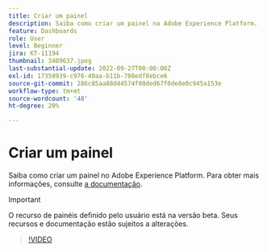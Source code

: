 ```yaml
---
title: Criar um painel
description: Saiba como criar um painel na Adobe Experience Platform.
feature: Dashboards
role: User
level: Beginner
jira: KT-11194
thumbnail: 3409637.jpeg
last-substantial-update: 2022-09-27T00:00:00Z
exl-id: 17358939-c976-40aa-b11b-708edf8ebce6
source-git-commit: 286c85aa88d44574f00ded67f0de8e0c945a153e
workflow-type: tm+mt
source-wordcount: '48'
ht-degree: 20%

---
```


# Criar um painel

Saiba como criar um painel no Adobe Experience Platform. Para obter mais informações, consulte [a documentação](https://experienceleague.adobe.com/docs/experience-platform/dashboards/user-defined-dashboards.html?lang=pt-BR).

>[!IMPORTANT]
>
>O recurso de painéis definido pelo usuário está na versão beta. Seus recursos e documentação estão sujeitos a alterações.

>[!VIDEO](https://video.tv.adobe.com/v/3417878/?learn=on&enablevpops&captions=por_br)
